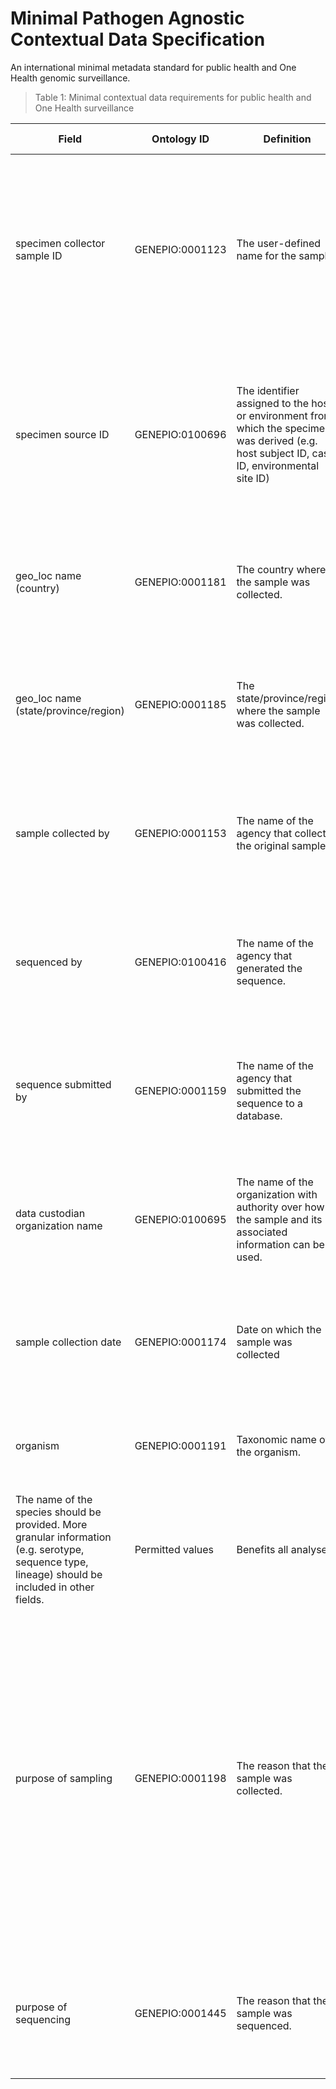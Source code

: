 # Minimal Pathogen Agnostic Contextual Data Specification
An international minimal metadata standard for public health and One Health genomic surveillance.
> Table 1: Minimal contextual data requirements for public health and One Health surveillance 

| Field | Ontology ID | Definition | Guidance | Expected Value Type | Benefits | Considerations and Privacy |
|---|---|---|---|---|---|---|
| specimen collector sample ID | GENEPIO:0001123 | The user-defined name for the sample. | Original ID given to the sample at the primary laboratory | Alpha-numeric value | Linkage of sample with genomic, lab and epi data; Identifier tracking and establishing chain of custody; Can be considered Personal Health Identifiable (PHI) information Public facing identifier can be used as replacement when sharing (such as a hash ID) |
| specimen source ID | GENEPIO:0100696 | The identifier assigned to the host or environment from which the specimen was derived (e.g. host subject ID, case ID, environmental site ID) | Provide the identifier for the source of the sample such as the case ID or site ID. | Alpha-numeric value | Allow for deduplication of cases; Traceability | Can be considered Personal Health Identifiable (PHI) information; Public facing identifier can be used as replacement when sharing (such as a hash ID) |
| geo_loc name (country) | GENEPIO:0001181 | The country where the sample was collected. | Use an ontology such as the Gazateer (GAZ). Equivalent to ISO3166-1 Permitted values | Spatio-temporal analysis; International Health Regulations reporting requirements | If event counts in a country are low, perturbation may be required |
| geo_loc name (state/province/region) | GENEPIO:0001185 | The state/province/region where the sample was collected. | Use an ontology such as the Gazateer ontology (GAZ). Equivalent to ISO3166-2 Permitted values | Spatio-temporal analysis | If event counts in a state/province/region are low, perturbation may be required |
| sample collected by | GENEPIO:0001153 | The name of the agency that collected the original sample. | The official organization name should be used (avoid abbreviations, alternate names as much as possible). | Auto complete controlled list | Recognition; Provenance; Contact for follow-up | Care should be taken with regards to potential geographical identification associated with organizational name. |
| sequenced by | GENEPIO:0100416 | The name of the agency that generated the sequence. | The official organization name should be used (avoid abbreviations, alternate names as much as possible). | Auto complete controlled list | Recognition; Provenance; Contact for follow-up | Negligible privacy concerns |
| sequence submitted by | GENEPIO:0001159 | The name of the agency that submitted the sequence to a database. | The official organization name should be used (avoid abbreviations, alternate names as much as possible). | Auto complete controlled list | Recognition; Provenance; Contact for follow-up | Negligible privacy concerns |
| data custodian organization name | GENEPIO:0100695 | The name of the organization with authority over how the sample and its associated information can be used. | The official organization name should be used (avoid abbreviations, alternate names as much as possible). | Auto complete controlled list | Jurisdictional authority over data use; Decision-making; Contact for follow-up | Care should be taken with regards to potential geographical identification associated with organizational name. |
| sample collection date | GENEPIO:0001174 | Date on which the sample was collected | For public health analyses this should be defined to the day. ISO 8601 format (YYYY-MM-DD) | Spatio-temporal analysis | If event counts over a specific time period are low, perturbation may be required. |
| organism | GENEPIO:0001191 | Taxonomic name of the organism. | Use an ontology such as the NCBI Taxonomy Ontology (NCBITaxon).
The name of the species should be provided. More granular information (e.g. serotype, sequence type, lineage) should be included in other fields. | Permitted values | Benefits all analyses |
| purpose of sampling | GENEPIO:0001198 | The reason that the sample was collected. | Use an ontology such as the Genomic Epidemiology Ontology (GenEpiO). | Permitted values | Informs potential sampling strategy bias | May have identifiability concerns when used in conjunction with other fields (i.e. geographic and temporal information); Taxonomic determinations may change depending on the method (PCR, culture, WGS etc) and reference database. The “organism” field in the sample record should reflect the taxonomic designation based on sequencing |
| purpose of sequencing | GENEPIO:0001445 | The reason that the sample was sequenced. | Use an ontology such as the Genomic Epidemiology Ontology (GenEpiO). | Permitted values | Informs potential sequencing strategy bias | May have identifiability concerns when used in conjunction with other fields (i.e. geographic and temporal information). |




















